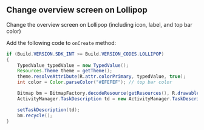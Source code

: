 ## Change overview screen on Lollipop
Change the overview screen on Lollipop (including icon, label, and top bar color)

Add the following code to `onCreate` method: 

```java
if (Build.VERSION.SDK_INT >= Build.VERSION_CODES.LOLLIPOP) 
{
    TypedValue typedValue = new TypedValue();
    Resources.Theme theme = getTheme();
    theme.resolveAttribute(R.attr.colorPrimary, typedValue, true);
    int color = Color.parseColor("#EFEFEF"); // top bar color

    Bitmap bm = BitmapFactory.decodeResource(getResources(), R.drawable.ic_action); // icon
    ActivityManager.TaskDescription td = new ActivityManager.TaskDescription(null, bm, color);

    setTaskDescription(td);
    bm.recycle();
}
```
